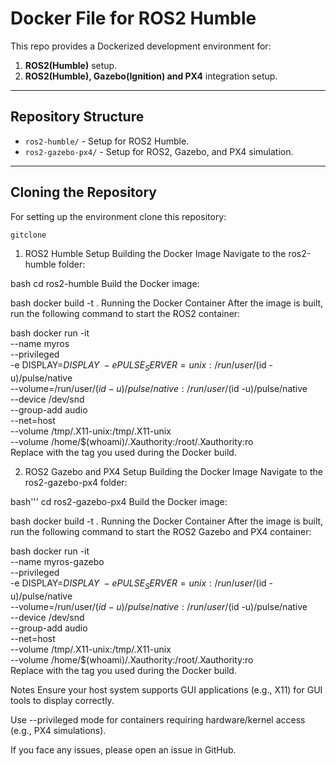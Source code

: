 # Docker File for ROS2 Humble

This repo provides a Dockerized development environment for:
1. **ROS2(Humble)** setup.
2. **ROS2(Humble), Gazebo(Ignition) and PX4** integration setup.

---

## Repository Structure

- `ros2-humble/` - Setup for ROS2 Humble.
- `ros2-gazebo-px4/` - Setup for ROS2, Gazebo, and PX4 simulation.

---

## Cloning the Repository
For setting up the environment clone this repository:
```bash
gitclone
```
1. ROS2 Humble Setup
Building the Docker Image
Navigate to the ros2-humble folder:

bash
cd ros2-humble
Build the Docker image:

bash
docker build -t <image-name> .
Running the Docker Container
After the image is built, run the following command to start the ROS2 container:

bash
docker run -it \
  --name myros \
  --privileged \
  -e DISPLAY=$DISPLAY \
  -e PULSE_SERVER=unix:/run/user/$(id -u)/pulse/native \
  --volume=/run/user/$(id -u)/pulse/native:/run/user/$(id -u)/pulse/native \
  --device /dev/snd \
  --group-add audio \
  --net=host \
  --volume /tmp/.X11-unix:/tmp/.X11-unix \
  --volume /home/$(whoami)/.Xauthority:/root/.Xauthority:ro \
  <image-name>
Replace <image-name> with the tag you used during the Docker build.

2. ROS2 Gazebo and PX4 Setup
Building the Docker Image
Navigate to the ros2-gazebo-px4 folder:

bash'''
cd ros2-gazebo-px4
Build the Docker image:

bash
docker build -t <image-name> .
Running the Docker Container
After the image is built, run the following command to start the ROS2 Gazebo and PX4 container:

bash
docker run -it \
  --name myros-gazebo \
  --privileged \
  -e DISPLAY=$DISPLAY \
  -e PULSE_SERVER=unix:/run/user/$(id -u)/pulse/native \
  --volume=/run/user/$(id -u)/pulse/native:/run/user/$(id -u)/pulse/native \
  --device /dev/snd \
  --group-add audio \
  --net=host \
  --volume /tmp/.X11-unix:/tmp/.X11-unix \
  --volume /home/$(whoami)/.Xauthority:/root/.Xauthority:ro \
  <image-name>
Replace <image-name> with the tag you used during the Docker build.

Notes
Ensure your host system supports GUI applications (e.g., X11) for GUI tools to display correctly.

Use --privileged mode for containers requiring hardware/kernel access (e.g., PX4 simulations).

If you face any issues, please open an issue in GitHub.